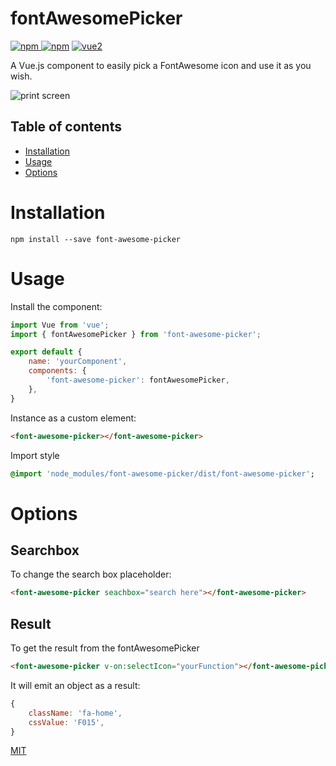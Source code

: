 # fontAwesomePicker

[![npm](https://img.shields.io/npm/v/font-awesome-picker.svg) ![npm](https://img.shields.io/npm/dm/font-awesome-picker.svg)](https://www.npmjs.com/package/font-awesome-picker)
[![vue2](https://img.shields.io/badge/vue-2.x-brightgreen.svg)](https://vuejs.org/)

A Vue.js component to easily pick a FontAwesome icon and use it as you wish.

![print screen](https://raw.githubusercontent.com/laistomazz/font-awesome-picker/master/docs/font-awesome-picker.png)

## Table of contents

- [Installation](#installation)
- [Usage](#usage)
- [Options](#options)

# Installation

```
npm install --save font-awesome-picker
```

# Usage

Install the component:

```javascript
import Vue from 'vue';
import { fontAwesomePicker } from 'font-awesome-picker';

export default {
    name: 'yourComponent',
    components: {
        'font-awesome-picker': fontAwesomePicker,
    },
}
```

Instance as a custom element:

```html
<font-awesome-picker></font-awesome-picker>
```

Import style

```sass
@import 'node_modules/font-awesome-picker/dist/font-awesome-picker';
```
# Options

## Searchbox

To change the search box placeholder:

```html
<font-awesome-picker seachbox="search here"></font-awesome-picker>
```

## Result

To get the result from the fontAwesomePicker

```html
<font-awesome-picker v-on:selectIcon="yourFunction"></font-awesome-picker>
```

It will emit an object as a result:

```javascript
{
    className: 'fa-home',
    cssValue: 'F015',
}
```

[MIT](http://opensource.org/licenses/MIT)
